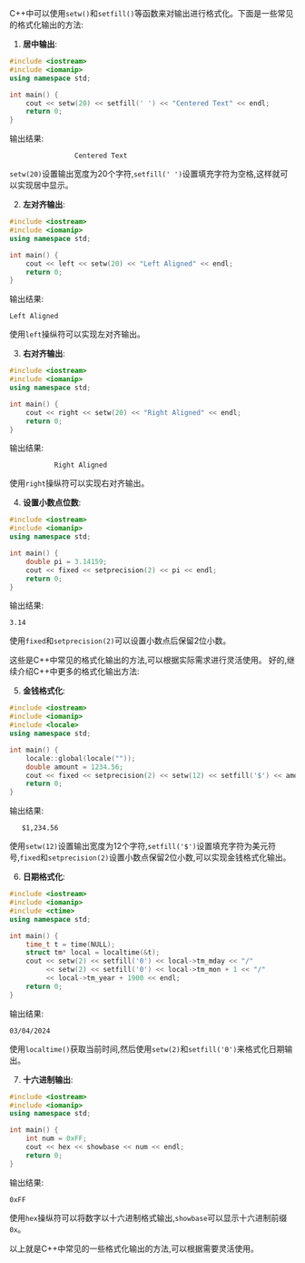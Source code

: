 C++中可以使用`setw()`和`setfill()`等函数来对输出进行格式化。下面是一些常见的格式化输出的方法:

1. **居中输出**:
```cpp
#include <iostream>
#include <iomanip>
using namespace std;

int main() {
    cout << setw(20) << setfill(' ') << "Centered Text" << endl;
    return 0;
}
```
输出结果:
```
                Centered Text
```
`setw(20)`设置输出宽度为20个字符,`setfill(' ')`设置填充字符为空格,这样就可以实现居中显示。

2. **左对齐输出**:
```cpp
#include <iostream>
#include <iomanip>
using namespace std;

int main() {
    cout << left << setw(20) << "Left Aligned" << endl;
    return 0;
}
```
输出结果:
```
Left Aligned
```
使用`left`操纵符可以实现左对齐输出。

3. **右对齐输出**:
```cpp
#include <iostream>
#include <iomanip>
using namespace std;

int main() {
    cout << right << setw(20) << "Right Aligned" << endl;
    return 0;
}
```
输出结果:
```
           Right Aligned
```
使用`right`操纵符可以实现右对齐输出。

4. **设置小数点位数**:
```cpp
#include <iostream>
#include <iomanip>
using namespace std;

int main() {
    double pi = 3.14159;
    cout << fixed << setprecision(2) << pi << endl;
    return 0;
}
```
输出结果:
```
3.14
```
使用`fixed`和`setprecision(2)`可以设置小数点后保留2位小数。

这些是C++中常见的格式化输出的方法,可以根据实际需求进行灵活使用。
好的,继续介绍C++中更多的格式化输出方法:

5. **金钱格式化**:
```cpp
#include <iostream>
#include <iomanip>
#include <locale>
using namespace std;

int main() {
    locale::global(locale(""));
    double amount = 1234.56;
    cout << fixed << setprecision(2) << setw(12) << setfill('$') << amount << endl;
    return 0;
}
```
输出结果:
```
   $1,234.56
```
使用`setw(12)`设置输出宽度为12个字符,`setfill('$')`设置填充字符为美元符号,`fixed`和`setprecision(2)`设置小数点保留2位小数,可以实现金钱格式化输出。

6. **日期格式化**:
```cpp
#include <iostream>
#include <iomanip>
#include <ctime>
using namespace std;

int main() {
    time_t t = time(NULL);
    struct tm* local = localtime(&t);
    cout << setw(2) << setfill('0') << local->tm_mday << "/"
         << setw(2) << setfill('0') << local->tm_mon + 1 << "/"
         << local->tm_year + 1900 << endl;
    return 0;
}
```
输出结果:
```
03/04/2024
```
使用`localtime()`获取当前时间,然后使用`setw(2)`和`setfill('0')`来格式化日期输出。

7. **十六进制输出**:
```cpp
#include <iostream>
#include <iomanip>
using namespace std;

int main() {
    int num = 0xFF;
    cout << hex << showbase << num << endl;
    return 0;
}
```
输出结果:
```
0xFF
```
使用`hex`操纵符可以将数字以十六进制格式输出,`showbase`可以显示十六进制前缀`0x`。

以上就是C++中常见的一些格式化输出的方法,可以根据需要灵活使用。
